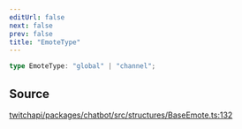 ```yaml
---
editUrl: false
next: false
prev: false
title: "EmoteType"
---
```


```ts
type EmoteType: "global" | "channel";
```

## Source

[twitchapi/packages/chatbot/src/structures/BaseEmote.ts:132](https://github.com/pablornc/twitchapi//blob/3baa008ac8be1133cbb9253985d5d4cd48b4e780/packages/chatbot/src/structures/BaseEmote.ts#L132)
